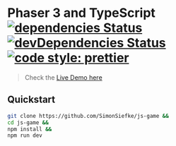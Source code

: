 # Phaser 3 and TypeScript [![dependencies Status](https://img.shields.io/david/SimonSiefke/js-game.svg)](https://david-dm.org/SimonSiefke/js-game) [![devDependencies Status](https://img.shields.io/david/dev/SimonSiefke/js-game.svg)](https://david-dm.org/SimonSiefke/js-game?type=dev) [![code style: prettier](https://img.shields.io/badge/code_style-prettier-ff69b4.svg?style=flat-square)](https://github.com/prettier/prettier)

> Check the [Live Demo here](https://blissful-lamarr-c0c112.netlify.com)

## Quickstart

```bash
git clone https://github.com/SimonSiefke/js-game &&
cd js-game &&
npm install &&
npm run dev
```
